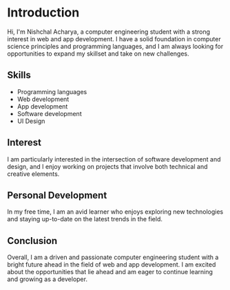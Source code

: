 <h1>Introduction</h1>
    <p>Hi, I'm Nishchal Acharya, a computer engineering student with a strong interest in web and app development. I have a solid foundation in computer science principles and programming languages, and I am always looking for opportunities to expand my skillset and take on new challenges.</p>

<h2>Skills</h2>
<ul>
  <li>Programming languages</li>
  <li>Web development</li>
  <li>App development</li>
  <li>Software development</li>
  <li>UI Design</li>
</ul>

<h2>Interest</h2>
<p>I am particularly interested in the intersection of software development and design, and I enjoy working on projects that involve both technical and creative elements.</p>

<h2>Personal Development</h2>
<p>In my free time, I am an avid learner who enjoys exploring new technologies and staying up-to-date on the latest trends in the field.</p>

<h2>Conclusion</h2>
<p>Overall, I am a driven and passionate computer engineering student with a bright future ahead in the field of web and app development. I am excited about the opportunities that lie ahead and am eager to continue learning and growing as a developer.</p>
